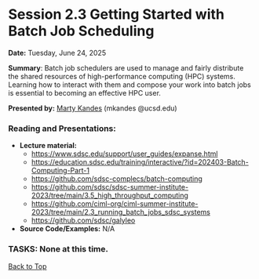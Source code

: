 # Session 2.3 Getting Started with Batch Job Scheduling

**Date:** Tuesday, June 24, 2025

**Summary**: Batch job schedulers are used to manage and fairly distribute the shared resources of high-performance computing (HPC) systems. Learning how to interact with them and compose your work into batch jobs is essential to becoming an effective HPC user.

**Presented by:** [Marty Kandes](https://www.linkedin.com/in/marty-kandes-b53a34144) (mkandes @ucsd.edu)

### Reading and Presentations:
* **Lecture material:**
   * https://www.sdsc.edu/support/user_guides/expanse.html
   * https://education.sdsc.edu/training/interactive/?id=202403-Batch-Computing-Part-1
   * https://github.com/sdsc-complecs/batch-computing
   * https://github.com/sdsc/sdsc-summer-institute-2023/tree/main/3.5_high_throughput_computing
   * https://github.com/ciml-org/ciml-summer-institute-2023/tree/main/2.3_running_batch_jobs_sdsc_systems
   * https://github.com/sdsc/galyleo
* **Source Code/Examples:** N/A

### TASKS: None at this time.

[Back to Top](#top)
